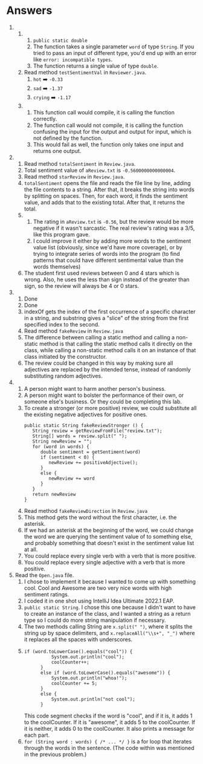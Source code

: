 # Answers
1. 
   1. 
      1. `public static double`
      2. The function takes a single parameter `word` of type `String`. If you tried to pass an input of different type, you'd end up with an error like `error: incompatible types`.
      3. The function returns a single value of type `double`. 
   2. Read method `testSentimentVal` in `Reviewer.java`.
      1. `hot` ➡️ `-0.33`
      2. `sad` ➡️ `-1.37`
      3. `crying` ➡️ `-1.17`
   3.  
      1. This function call would compile, it is calling the function correctly.
      2. The function call would not compile, it is calling the function confusing the input for the output and output for input, which is not defined by the function.
      3. This would fail as well, the function only takes one input and returns one output.
2. 
   1. Read method `totalSentiment` in `Review.java`.
   2. Total sentiment value of `aReview.txt` is `-0.5600000000000004`.
   3. Read method `starReview` in `Review.java`.
   4. `totalSentiment` opens the file and reads the file line by line, adding the file contents to a string. After that, it breaks the string into words by splitting on spaces. Then, for each word, it finds the sentiment value, and adds that to the existing total. After that, it returns the total.
   5. 
      1. The rating in `aReview.txt` is `-0.56`, but the review would be more negative if it wasn't sarcastic. The real review's rating was a 3/5, like this program gave.
      2. I could improve it either by adding more words to the sentiment value list (obviously, since we'd have more coverage), or by trying to integrate series of words into the program (to find patterns that could have different sentimental value than the words themselves)
   6. The student first used reviews between 0 and 4 stars which is wrong. Also, he uses the less than sign instead of the greater than sign, so the review will always be 4 or 0 stars.
3. 
   1. Done
   2. Done
   3. indexOf gets the index of the first occurrence of a specific character in a string, and substring gives a "slice" of the string from the first specified index to the second.
   4. Read method `fakeReview` in `Review.java`
   5. The difference between calling a static method and calling a non-static method is that calling the static method calls it directly on the class, while calling a non-static method calls it on an instance of that class initiated by the constructor.
   6. The review could be changed in this way by making sure all adjectives are replaced by the intended tense, instead of randomly substituting random adjectives.
4. 
   1. A person might want to harm another person's business.
   2. A person might want to bolster the performance of their own, or someone else's business. Or they could be completing this lab.
   3. To create a stronger (or more positive) review, we could substitute all the existing negative adjectives for positive ones.
      ```
      public static String fakeReviewStronger () {
         String review = getReviewFromFile("review.txt");
         String[] words = review.split(" ");
         String newReview = "";
         for (word in words) {
            double sentiment = getSentiment(word)
            if (sentiment < 0) {
               newReview += positiveAdjective();
            }
            else {
               newReview += word
            }
         }
         return newReview
      }
      ```
   4. Read method `fakeReviewDirection` in `Review.java`
   5. This method gets the word without the first character, i.e. the asterisk.
   6. If we had an asterisk at the beginning of the word, we could change the word we are querying the sentiment value of to something else, and probably something that doesn't exist in the sentiment value list at all.
   7. You could replace every single verb with a verb that is more positive.
   8. You could replace every single adjective with a verb that is more positive.
5. Read the `Open.java` file.
   1. I chose to implement it because I wanted to come up with something cool. Cool and Awesome are two very nice words with high sentiment ratings.
   2. I coded it in one shot using IntelliJ Idea Ultimate 2022.1 EAP.
   3. `public static String`. I chose this one because I didn't want to have to create an instance of the class, and I wanted a string as a return type so I could do more string manipulation if necessary. 
   4. The two methods calling String are `x.split(" ")`, where it splits the string up by space delimiters, and `x.replaceAll("\\s+", "_")` where it replaces all the spaces with underscores.
   5. ```
      if (word.toLowerCase().equals("cool")) {
                System.out.println("cool");
                coolCounter++;
            }
            else if (word.toLowerCase().equals("awesome")) {
                System.out.println("whoa!");
                coolCounter += 5;
            }
            else {
                System.out.println("not cool");
            }
      ```
      This code segment checks if the word is "cool", and if it is, it adds 1 to the coolCounter. If it is "awesome", it adds 5 to the coolCounter. If it is neither, it adds 0 to the coolCounter. It also prints a message for each part.
   6. `for (String word : words) { /* ... */ }` is a for loop that iterates through the words in the sentence. (The code within was mentioned in the previous problem.)
      